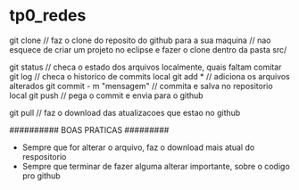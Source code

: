 # tp0_redes

git clone <caminho do projeto> // faz o clone do reposito do github para a sua maquina
// nao esquece de criar um projeto no eclipse e fazer o clone dentro da pasta src/

git status // checa o estado dos arquivos localmente, quais faltam comitar
git log // checa o historico de commits local
git add * // adiciona os arquivos alterados
git commit - m "mensagem" // commita e salva no repositorio local
git push // pega o commit e envia para o github

git pull // faz o download das atualizacoes que estao no github

########## BOAS PRATICAS #########
- Sempre que for alterar o arquivo, faz o download mais atual do respositorio
- Sempre que terminar de fazer alguma alterar importante, sobre o codigo pro github
